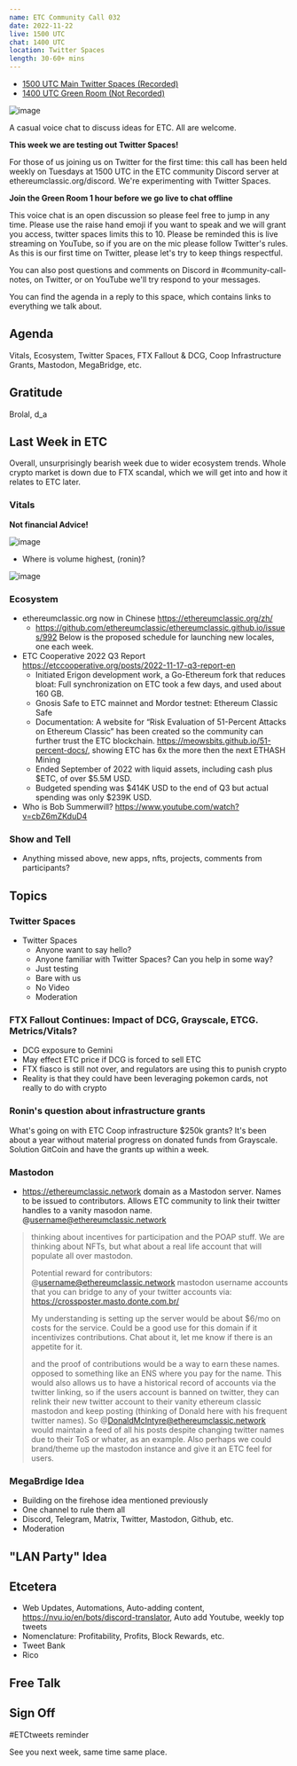 ```yaml
---
name: ETC Community Call 032
date: 2022-11-22
live: 1500 UTC
chat: 1400 UTC
location: Twitter Spaces
length: 30-60+ mins
---
```


- [1500 UTC Main Twitter Spaces (Recorded)](https://twitter.com/i/spaces/1djGXlyDRlLGZ)
- [1400 UTC Green Room (Not Recorded)](https://twitter.com/i/spaces/1nAKErowZayGL)

![image](https://user-images.githubusercontent.com/1696942/203037446-f32cb410-bdb8-4b49-8343-d63d2f5f5c55.png)

A casual voice chat to discuss ideas for ETC. All are welcome.

**This week we are testing out Twitter Spaces!**

For those of us joining us on Twitter for the first time: this call has been held weekly on Tuesdays at 1500 UTC in the ETC community Discord server at ethereumclassic.org/discord. We're experimenting with Twitter Spaces.

**Join the Green Room 1 hour before we go live to chat offline**

This voice chat is an open discussion so please feel free to jump in any time. Please use the raise hand emoji if you want to speak and we will grant you access, twitter spaces limits this to 10. Please be reminded this is live streaming on YouTube, so if you are on the mic please follow Twitter's rules. As this is our first time on Twitter, please let's try to keep things respectful.

You can also post questions and comments on Discord in #community-call-notes, on Twitter, or on YouTube we'll try respond to your messages.

You can find the agenda in a reply to this space, which contains links to everything we talk about.
 
## Agenda

Vitals, Ecosystem, Twitter Spaces, FTX Fallout & DCG, Coop Infrastructure Grants, Mastodon, MegaBridge, etc.

## Gratitude

Brolal, d_a

## Last Week in ETC

Overall, unsurprisingly bearish week due to wider ecosystem trends. Whole crypto market is down due to FTX scandal, which we will get into and how it relates to ETC later.

### Vitals

**Not financial Advice!**

![image](https://user-images.githubusercontent.com/1696942/203319101-7335194d-c240-4422-87d9-b1c4067c33a2.png)

- Where is volume highest, (ronin)?

![image](https://user-images.githubusercontent.com/1696942/203316783-88e2fbf5-4fd5-42fa-afc6-a13d0f7c30a8.png)

### Ecosystem

- ethereumclassic.org now in Chinese https://ethereumclassic.org/zh/
  - https://github.com/ethereumclassic/ethereumclassic.github.io/issues/992 Below is the proposed schedule for launching new locales, one each week.
- ETC Cooperative 2022 Q3 Report https://etccooperative.org/posts/2022-11-17-q3-report-en 
  - Initiated Erigon development work, a Go-Ethereum fork that reduces bloat: Full synchronization on ETC took a few days, and used about 160 GB.
  - Gnosis Safe to ETC mainnet and Mordor testnet: Ethereum Classic Safe
  - Documentation: A website for “Risk Evaluation of 51-Percent Attacks on Ethereum Classic” has been created so the community can further trust the ETC blockchain. https://meowsbits.github.io/51-percent-docs/, showing ETC has 6x the more then the next ETHASH Mining
  - Ended September of 2022 with liquid assets, including cash plus $ETC, of over $5.5M USD.
  - Budgeted spending was $414K USD to the end of Q3 but actual spending was only $239K USD.
- Who is Bob Summerwill? https://www.youtube.com/watch?v=cbZ6mZKduD4

### Show and Tell

- Anything missed above, new apps, nfts, projects, comments from participants?

## Topics

### Twitter Spaces

- Twitter Spaces
  - Anyone want to say hello?
  - Anyone familiar with Twitter Spaces? Can you help in some way?
  - Just testing
  - Bare with us
  - No Video 
  - Moderation

### FTX Fallout Continues: Impact of DCG, Grayscale, ETCG. Metrics/Vitals?

- DCG exposure to Gemini
- May effect ETC price if DCG is forced to sell ETC
- FTX fiasco is still not over, and regulators are using this to punish crypto
- Reality is that they could have been leveraging pokemon cards, not really to do with crypto

### Ronin's question about infrastructure grants

What's going on with ETC Coop infrastructure $250k grants? It's been about a year without material progress on donated funds from Grayscale. Solution GitCoin and have the grants up within a week.

### Mastodon

- https://ethereumclassic.network domain as a Mastodon server. Names to be issued to contributors. Allows ETC community to link their twitter handles to a vanity masodon name. @username@ethereumclassic.network

> thinking about incentives for participation and the POAP stuff. We are thinking about NFTs, but what about a real life account that will populate all over mastodon.  
> 
> Potential reward for contributors: @username@ethereumclassic.network mastodon username accounts that you can bridge to any of your twitter accounts via:
> https://crossposter.masto.donte.com.br/
> 
> My understanding is setting up the server would be about $6/mo on costs for the service. Could be a good use for this domain if it incentivizes contributions. Chat about it, let me know if there is an appetite for it.
> 
> and the proof of contributions would be a way to earn these names. opposed to something like an ENS where you pay for the name.
> This would also allows us to have a historical record of accounts via the twitter linking, so if the users account is banned on twitter, they can relink their new twitter account to their vanity ethereum classic mastodon and keep posting (thinking of Donald here with his frequent twitter names). So @DonaldMcIntyre@ethereumclassic.network would maintain a feed of all his posts despite changing twitter names due to their ToS or whater, as an example. 
> Also perhaps we could brand/theme up the mastodon instance and give it an ETC feel for users.

### MegaBrdige Idea

- Building on the firehose idea mentioned previously
- One channel to rule them all
- Discord, Telegram, Matrix, Twitter, Mastodon, Github, etc.
- Moderation

## "LAN Party" Idea

## Etcetera

- Web Updates, Automations, Auto-adding content, https://nvu.io/en/bots/discord-translator, Auto add Youtube, weekly top tweets
- Nomenclature: Profitability, Profits, Block Rewards, etc.
- Tweet Bank
- Rico

## Free Talk

## Sign Off

#ETCtweets reminder

See you next week, same time same place.
